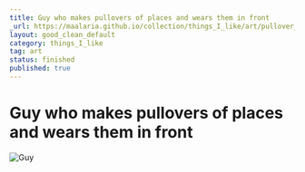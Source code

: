 ```yaml
---
title: Guy who makes pullovers of places and wears them in front
_url: https://maalaria.github.io/collection/things_I_like/art/pullover_guy.html
layout: good_clean_default
category: things_I_like
tag: art
status: finished
published: true
---
```


# Guy who makes pullovers of places and wears them in front

<img src="http://i.imgur.com/hYYF4hA.jpg" alt="Guy" class="center">
